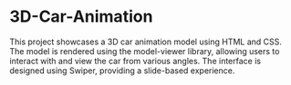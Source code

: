 # 3D-Car-Animation
This project showcases a 3D car animation model using HTML and CSS. The model is rendered using the model-viewer library, allowing users to interact with and view the car from various angles. The interface is designed using Swiper, providing a slide-based experience.

